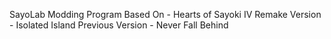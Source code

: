 SayoLab Modding Program
Based On - Hearts of Sayoki IV
Remake Version - Isolated Island
Previous Version - Never Fall Behind
